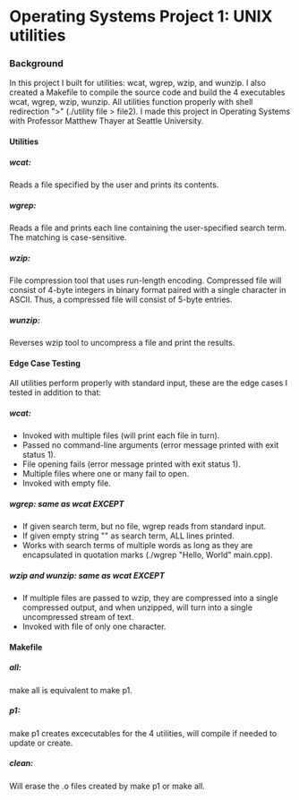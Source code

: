 # Operating Systems Project 1: UNIX utilities

### Background
In this project I built for utilities: wcat, wgrep, wzip, and wunzip.
I also created a Makefile to compile the source code and build the 4 executables 
wcat, wgrep, wzip, wunzip.
All utilities function properly with shell redirection ">" (./utility file > file2).
I made this project in Operating Systems with Professor Matthew Thayer at Seattle 
University.

#### Utilities
##### wcat:
Reads a file specified by the user and prints its contents.
##### wgrep: 
Reads a file and prints each line containing the user-specified search term.
The matching is case-sensitive.
##### wzip:
File compression tool that uses run-length encoding.
Compressed file will consist of 4-byte integers in binary format paired with a single
character in ASCII.
Thus, a compressed file will consist of 5-byte entries.
##### wunzip: 
Reverses wzip tool to uncompress a file and print the results.

#### Edge Case Testing
All utilities perform properly with standard input, these are the edge cases 
I tested in addition to that:
##### wcat:  
- Invoked with multiple files (will print each file in turn).
- Passed no command-line arguments (error message printed with exit status 1).
- File opening fails (error message printed with exit status 1).
- Multiple files where one or many fail to open.
- Invoked with empty file.
##### wgrep: same as wcat EXCEPT
- If given search term, but no file, wgrep reads from standard input.
- If given empty string "" as search term, ALL lines printed.
- Works with search terms of multiple words as long as they are encapsulated in
quotation marks (./wgrep "Hello, World" main.cpp).
##### wzip and wunzip: same as wcat EXCEPT
- If multiple files are passed to wzip, they are compressed into a single compressed 
output, and when unzipped, will turn into a single uncompressed stream of text.
- Invoked with file of only one character.

#### Makefile 
##### all: 
make all is equivalent to make p1.
##### p1: 
make p1 creates excecutables for the 4 utilities, 
will compile if needed to update or create.
##### clean: 
Will erase the .o files created by make p1 or make all.